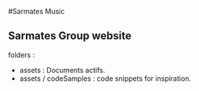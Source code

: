 #Sarmates Music
## Sarmates Group website
folders : 
- assets : Documents actifs.
- assets / codeSamples : code snippets for inspiration.
